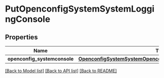 # PutOpenconfigSystemSystemLoggingConsole

## Properties
Name | Type | Description | Notes
------------ | ------------- | ------------- | -------------
**openconfig_systemconsole** | [**OpenconfigSystemSystemOpenconfigsystemsystemLoggingConsole**](OpenconfigSystemSystemOpenconfigsystemsystemLoggingConsole.md) |  | [optional] 

[[Back to Model list]](../README.md#documentation-for-models) [[Back to API list]](../README.md#documentation-for-api-endpoints) [[Back to README]](../README.md)


